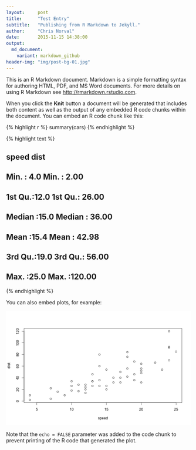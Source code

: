 ```yaml
---
layout:     post
title:      "Test Entry"
subtitle:   "Publishing from R Markdown to Jekyll."
author:     "Chris Norval"
date:       2015-11-15 14:38:00
output:
  md_document:
    variant: markdown_github
header-img: "img/post-bg-01.jpg"
---
```


This is an R Markdown document. Markdown is a simple formatting syntax for authoring HTML, PDF, and MS Word documents. For more details on using R Markdown see <http://rmarkdown.rstudio.com>.

When you click the **Knit** button a document will be generated that includes both content as well as the output of any embedded R code chunks within the document. You can embed an R code chunk like this:


{% highlight r %}
summary(cars)
{% endhighlight %}



{% highlight text %}
##      speed           dist       
##  Min.   : 4.0   Min.   :  2.00  
##  1st Qu.:12.0   1st Qu.: 26.00  
##  Median :15.0   Median : 36.00  
##  Mean   :15.4   Mean   : 42.98  
##  3rd Qu.:19.0   3rd Qu.: 56.00  
##  Max.   :25.0   Max.   :120.00
{% endhighlight %}

You can also embed plots, for example:

![plot of chunk unnamed-chunk-2](/assets/Rfig/unnamed-chunk-2-1.png)

Note that the `echo = FALSE` parameter was added to the code chunk to prevent printing of the R code that generated the plot.
